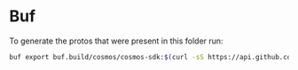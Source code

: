 # Buf

To generate the protos that were present in this folder run:

```bash
buf export buf.build/cosmos/cosmos-sdk:$(curl -sS https://api.github.com/repos/cosmos/cosmos-sdk/commits/<sdk_version_tag> | jq -r .sha) --output .
```
